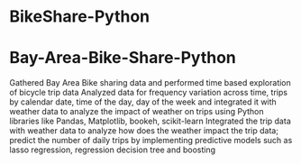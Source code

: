 # BikeShare-Python
# Bay-Area-Bike-Share-Python
Gathered Bay Area Bike sharing data and performed time based exploration of bicycle trip data
Analyzed data for frequency variation across time, trips by calendar date, time of the day, day of the week and integrated it with weather data to analyze the impact of weather on trips using Python libraries like Pandas, Matplotlib, bookeh, scikit-learn
Integrated the trip data with weather data to analyze how does the weather impact the trip data; predict the number of daily trips by implementing predictive models such as lasso regression, regression decision tree and boosting 
